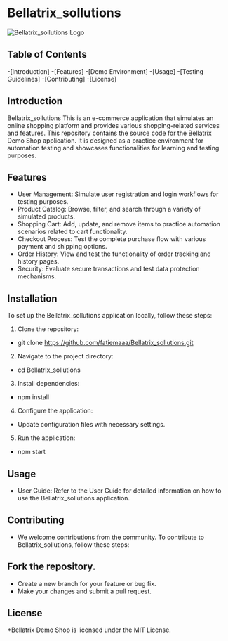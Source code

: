# Bellatrix_sollutions

![Bellatrix_sollutions Logo](https://demos.bellatrix.solutions/wp-content/uploads/2018/04/cropped-bellatrix-logo.png)
## Table of Contents

-[Introduction]
-[Features]
-[Demo Environment]
-[Usage]
-[Testing Guidelines]
-[Contributing]
-[License]

## Introduction

Bellatrix_sollutions
This is an e-commerce application that simulates an online shopping platform and provides various shopping-related services and features. This repository contains the source code for the Bellatrix Demo Shop application. It is designed as a practice environment for automation testing and showcases functionalities for learning and testing purposes.

## Features

-  User Management: Simulate user registration and login workflows for testing purposes.
-  Product Catalog: Browse, filter, and search through a variety of simulated products.
-  Shopping Cart: Add, update, and remove items to practice automation scenarios related to cart functionality.
-  Checkout Process: Test the complete purchase flow with various payment and shipping options.
-  Order History: View and test the functionality of order tracking and history pages.
-  Security: Evaluate secure transactions and test data protection mechanisms.

## Installation

To set up the Bellatrix_sollutions application locally, follow these steps:

1. Clone the repository:
*   git clone https://github.com/fatiemaaa/Bellatrix_sollutions.git
2. Navigate to the project directory:
*   cd Bellatrix_sollutions
3. Install dependencies:
*   npm install
4. Configure the application:

* Update configuration files with necessary settings.
5. Run the application:
*   npm start

## Usage
* User Guide: Refer to the User Guide for detailed information on how to use the Bellatrix_sollutions application.

## Contributing
* We welcome contributions from the community. To contribute to Bellatrix_sollutions, follow these steps:

## Fork the repository.
* Create a new branch for your feature or bug fix.
* Make your changes and submit a pull request.

## License
*Bellatrix Demo Shop is licensed under the MIT License.


